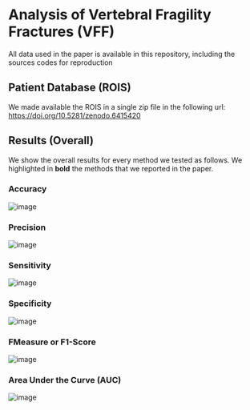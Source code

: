 # Analysis of Vertebral Fragility Fractures (VFF)

All data used in the paper is available in this repository, including the sources codes for reproduction

## Patient Database (ROIS)
We made available the ROIS in a single zip file in the following url:
https://doi.org/10.5281/zenodo.6415420

## Results (Overall)
We show the overall results for every method we tested as follows.
We highlighted in **bold** the methods that we reported in the paper.
### Accuracy
![image](https://user-images.githubusercontent.com/3834596/162454097-e052965e-7b70-406c-b374-1d655a278c94.png)
### Precision
![image](https://user-images.githubusercontent.com/3834596/162454221-de128b9b-fbe8-4003-b2b8-bf9ff0f5841c.png)
### Sensitivity
![image](https://user-images.githubusercontent.com/3834596/162454335-62acbc32-fccb-45b4-981b-38ddfa3c47a0.png)
### Specificity
![image](https://user-images.githubusercontent.com/3834596/162454451-14a2c8dd-7b1c-42c3-8470-613211d8966b.png)
### FMeasure or F1-Score
![image](https://user-images.githubusercontent.com/3834596/162454552-a3d98f04-db8c-484a-96f5-ee2e499f9c46.png)
### Area Under the Curve (AUC)
![image](https://user-images.githubusercontent.com/3834596/162454623-da27f68a-6dc9-4ca1-84b6-78f4712050c2.png)
